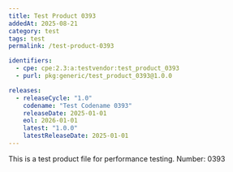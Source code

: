 ```yaml
---
title: Test Product 0393
addedAt: 2025-08-21
category: test
tags: test
permalink: /test-product-0393

identifiers:
  - cpe: cpe:2.3:a:testvendor:test_product_0393
  - purl: pkg:generic/test_product_0393@1.0.0

releases:
  - releaseCycle: "1.0"
    codename: "Test Codename 0393"
    releaseDate: 2025-01-01
    eol: 2026-01-01
    latest: "1.0.0"
    latestReleaseDate: 2025-01-01
---
```


This is a test product file for performance testing. Number: 0393
